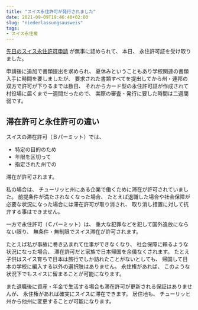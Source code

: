 ```yaml
---
title: "スイス永住許可が発行されました"
date: 2021-09-09T19:46:40+02:00
slug: "niederlassungsausweis"
tags:
- スイス永住権
---
```


[先日のスイス永住許可申請](/2021/08/02/niederlassungsbewilligung/) が無事に認められて、
本日、
永住許可証を受け取りました。

申請後に追加で書類提出を求められ、
夏休みということもあり学校関連の書類入手に時間を要しましたが、
要求された書類すべてを提出してから州・連邦の双方で許可が下りるまでは数日、
それからカード型の永住許可証が作成されて村役場に届くまで一週間だったので、
実際の審査・発行に要した時間は二週間弱です。

## 滞在許可と永住許可の違い

スイスの滞在許可（Ｂパーミット）では、

* 特定の目的のため
* 年限を区切って
* 指定された州での

滞在が許可されます。

私の場合は、
チューリッヒ州にある企業で働くために滞在が許可されていました。
前提条件が満たされなくなった場合、
たとえば退職した場合や社会保障が必要な状況になった場合には滞在許可が取り消され、
取り消し措置に対して抗弁する事はできません。

一方で永住許可（Ｃパーミット）は、
重大な犯罪などを犯して国外追放にならない限り、
無条件・無制限でスイス滞在が許可されます。

たとえば私が事故に巻き込まれて仕事ができなくなり、
社会保障に頼るような状況になった場合、
滞在許可だと家族で日本帰国を余儀なくされます。
たとえ子供はスイス育ちで日本は旅行でしか訪れたことがないとしても、
帰国して日本の学校に編入する以外の選択肢はありません。
永住権があれば、
このような状況下でもスイスに留まることが可能になります。

また退職後に資産・年金で生活する場合も滞在許可が更新される保証はありませんが、
永住権があれば確実にスイスに滞在できます。
居住地も、
チューリッヒ州から他州に変更することが可能になります。
